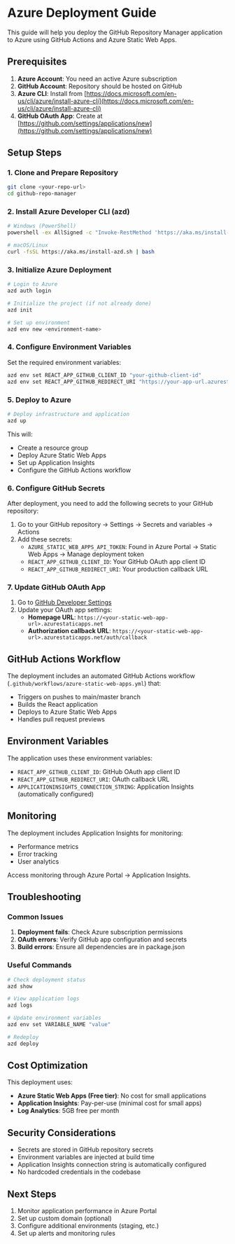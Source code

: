 # Azure Deployment Guide

This guide will help you deploy the GitHub Repository Manager application to Azure using GitHub Actions and Azure Static Web Apps.

## Prerequisites

1. **Azure Account**: You need an active Azure subscription
2. **GitHub Account**: Repository should be hosted on GitHub
3. **Azure CLI**: Install from [https://docs.microsoft.com/en-us/cli/azure/install-azure-cli](https://docs.microsoft.com/en-us/cli/azure/install-azure-cli)
4. **GitHub OAuth App**: Create at [https://github.com/settings/applications/new](https://github.com/settings/applications/new)

## Setup Steps

### 1. Clone and Prepare Repository

```bash
git clone <your-repo-url>
cd github-repo-manager
```

### 2. Install Azure Developer CLI (azd)

```bash
# Windows (PowerShell)
powershell -ex AllSigned -c "Invoke-RestMethod 'https://aka.ms/install-azd.ps1' | Invoke-Expression"

# macOS/Linux
curl -fsSL https://aka.ms/install-azd.sh | bash
```

### 3. Initialize Azure Deployment

```bash
# Login to Azure
azd auth login

# Initialize the project (if not already done)
azd init

# Set up environment
azd env new <environment-name>
```

### 4. Configure Environment Variables

Set the required environment variables:

```bash
azd env set REACT_APP_GITHUB_CLIENT_ID "your-github-client-id"
azd env set REACT_APP_GITHUB_REDIRECT_URI "https://your-app-url.azurestaticapps.net/auth/callback"
```

### 5. Deploy to Azure

```bash
# Deploy infrastructure and application
azd up
```

This will:
- Create a resource group
- Deploy Azure Static Web Apps
- Set up Application Insights
- Configure the GitHub Actions workflow

### 6. Configure GitHub Secrets

After deployment, you need to add the following secrets to your GitHub repository:

1. Go to your GitHub repository → Settings → Secrets and variables → Actions
2. Add these secrets:
   - `AZURE_STATIC_WEB_APPS_API_TOKEN`: Found in Azure Portal → Static Web Apps → Manage deployment token
   - `REACT_APP_GITHUB_CLIENT_ID`: Your GitHub OAuth app client ID
   - `REACT_APP_GITHUB_REDIRECT_URI`: Your production callback URL

### 7. Update GitHub OAuth App

1. Go to [GitHub Developer Settings](https://github.com/settings/applications)
2. Update your OAuth app settings:
   - **Homepage URL**: `https://<your-static-web-app-url>.azurestaticapps.net`
   - **Authorization callback URL**: `https://<your-static-web-app-url>.azurestaticapps.net/auth/callback`

## GitHub Actions Workflow

The deployment includes an automated GitHub Actions workflow (`.github/workflows/azure-static-web-apps.yml`) that:

- Triggers on pushes to main/master branch
- Builds the React application
- Deploys to Azure Static Web Apps
- Handles pull request previews

## Environment Variables

The application uses these environment variables:

- `REACT_APP_GITHUB_CLIENT_ID`: GitHub OAuth app client ID
- `REACT_APP_GITHUB_REDIRECT_URI`: OAuth callback URL
- `APPLICATIONINSIGHTS_CONNECTION_STRING`: Application Insights (automatically configured)

## Monitoring

The deployment includes Application Insights for monitoring:
- Performance metrics
- Error tracking
- User analytics

Access monitoring through Azure Portal → Application Insights.

## Troubleshooting

### Common Issues

1. **Deployment fails**: Check Azure subscription permissions
2. **OAuth errors**: Verify GitHub app configuration and secrets
3. **Build errors**: Ensure all dependencies are in package.json

### Useful Commands

```bash
# Check deployment status
azd show

# View application logs
azd logs

# Update environment variables
azd env set VARIABLE_NAME "value"

# Redeploy
azd deploy
```

## Cost Optimization

This deployment uses:
- **Azure Static Web Apps (Free tier)**: No cost for small applications
- **Application Insights**: Pay-per-use (minimal cost for small apps)
- **Log Analytics**: 5GB free per month

## Security Considerations

- Secrets are stored in GitHub repository secrets
- Environment variables are injected at build time
- Application Insights connection string is automatically configured
- No hardcoded credentials in the codebase

## Next Steps

1. Monitor application performance in Azure Portal
2. Set up custom domain (optional)
3. Configure additional environments (staging, etc.)
4. Set up alerts and monitoring rules

